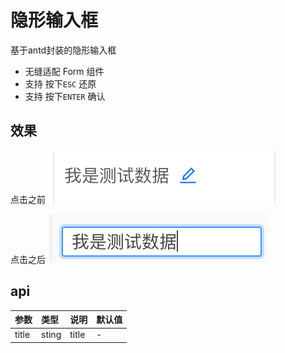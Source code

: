 # 隐形输入框

基于antd封装的隐形输入框

- 无缝适配 Form 组件
- 支持 按下`ESC` 还原
- 支持 按下`ENTER` 确认


## 效果

点击之前
![before](./before.png)

点击之后
![after](./after.png)

## api

|参数|类型|说明|默认值|
|:--|:---|:--|:---|
|title|sting|title|-|